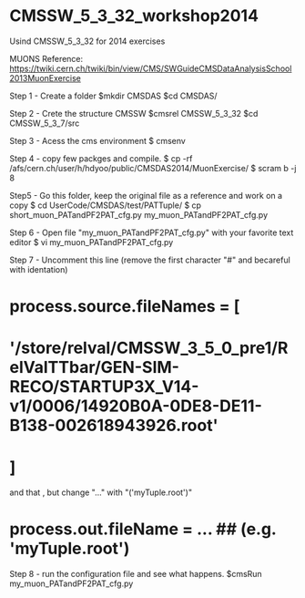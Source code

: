 # CMSSW_5_3_32_workshop2014

Usind CMSSW_5_3_32 for 2014 exercises

MUONS
Reference: https://twiki.cern.ch/twiki/bin/view/CMS/SWGuideCMSDataAnalysisSchool2013MuonExercise

Step 1 - Create a folder
$mkdir CMSDAS
$cd CMSDAS/

Step 2 - Crete the structure CMSSW
$cmsrel CMSSW_5_3_32
$cd CMSSW_5_3_7/src

Step 3 - Acess the cms environment
$ cmsenv

Step 4 - copy few packges and compile.
$ cp -rf  /afs/cern.ch/user/h/hdyoo/public/CMSDAS2014/MuonExercise/
$ scram b -j 8

Step5 - Go this folder, keep the original file as a reference and work on a copy
$ cd UserCode/CMSDAS/test/PATTuple/
$ cp short_muon_PATandPF2PAT_cfg.py my_muon_PATandPF2PAT_cfg.py

Step 6 - Open file "my_muon_PATandPF2PAT_cfg.py" with your favorite text editor
$ vi my_muon_PATandPF2PAT_cfg.py

Step 7 - Uncomment this line (remove the first character "#" and becareful with identation)

#   process.source.fileNames = [          ##
#    '/store/relval/CMSSW_3_5_0_pre1/RelValTTbar/GEN-SIM-RECO/STARTUP3X_V14-v1/0006/14920B0A-0DE8-DE11-B138-002618943926.root'
#   ]

and that , but change "..." with "('myTuple.root')"

#   process.out.fileName = ...            ##  (e.g. 'myTuple.root')

Step 8 - run the configuration file and see what happens. 
$cmsRun my_muon_PATandPF2PAT_cfg.py



